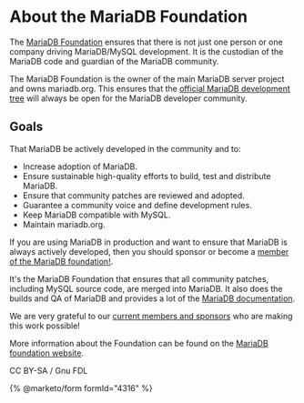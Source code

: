 
# About the MariaDB Foundation

The [MariaDB Foundation](https://mariadb.org) ensures that there is not just one person or one company driving MariaDB/MySQL development. It is the custodian of the MariaDB code and guardian of the MariaDB community.


The MariaDB Foundation is the owner of the main MariaDB server project and owns mariadb.org. This ensures that the [official MariaDB development tree](https://github.com/MariaDB/server) will always be open for the MariaDB developer community.


## Goals


That MariaDB be actively developed in the community and to:


* Increase adoption of MariaDB.
* Ensure sustainable high-quality efforts to build, test and distribute MariaDB.
* Ensure that community patches are reviewed and adopted.
* Guarantee a community voice and define development rules.
* Keep MariaDB compatible with MySQL.
* Maintain mariadb.org.


If you are using MariaDB in production and want to ensure that MariaDB is always actively developed, then you should sponsor or become a [member of the MariaDB foundation!](https://mariadb.org/donate/).


It's the MariaDB Foundation that ensures that all community patches, including MySQL source code, are merged into MariaDB. It also does the builds and QA of MariaDB and provides a lot of the [MariaDB documentation](https://mariadb.com/kb/en/mariadb-documentation/).


We are very grateful to our [current members and sponsors](https://mariadb.org/en/supporters) who are making this work possible!


More information about the Foundation can be found on the [MariaDB foundation website](https://mariadb.org/en/foundation/).


CC BY-SA / Gnu FDL


{% @marketo/form formId="4316" %}
